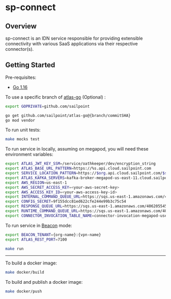 # sp-connect


## Overview

sp-connect is an IDN service responsible for providing extensible connectivity with various SaaS applications via
their respective connector(s).


## Getting Started

Pre-requisites:
- [Go 1.16](https://golang.org/dl/)

To use a specific branch of [atlas-go](https://github.com/sailpoint/atlas-go) (Optional) :
```bash
export GOPRIVATE=github.com/sailpoint

go get github.com/sailpoint/atlas-go@{branch/commitSHA}
go mod vendor
```

To run unit tests:
```bash
make mocks test
```

To run service in locally, assuming on megapod, you will need these environment variables:
```bash
export ATLAS_JWT_KEY_SSM=/service/oathkeeper/dev/encryption_string
export ATLAS_BASE_URL_PATTERN=https://%s.api.cloud.sailpoint.com
export SERVICE_LOCATION_PATTERN=https://$org.api.cloud.sailpoint.com/$service
export ATLAS_KAFKA_SERVERS=kafka-broker-megapod-us-east-11.cloud.sailpoint.com:9092,kafka-broker-megapod-us-east-12.cloud.sailpoint.com:9092,kafka-broker-megapod-us-east-13.cloud.sailpoint.com:9092,kafka-broker-megapod-us-east-14.cloud.sailpoint.com:9092,kafka-broker-megapod-us-east-15.cloud.sailpoint.com:9092,kafka-broker-megapod-us-east-16.cloud.sailpoint.com:9092
export AWS_REGION=us-east-1
export AWS_SECRET_ACCESS_KEY=<your-aws-secret-key>
export AWS_ACCESS_KEY_ID=<your-aws-access-key-id>
export INTERNAL_COMMAND_QUEUE_URL=https://sqs.us-east-1.amazonaws.com/406205545357/sp-connect-us-east-1-command-internal.fifo
export CONFIG_SECRET=9f155dcc81ed622cfe244e99b3c75c54
export RESPONSE_QUEUE_URL=https://sqs.us-east-1.amazonaws.com/406205545357/sp-connect-megapod-useast1.fifo
export RUNTIME_COMMAND_QUEUE_URL=https://sqs.us-east-1.amazonaws.com/406205545357/sp-connect-command-runtime-megapod-useast1.fifo
export CONNECTOR_INVOCATION_TABLE_NAME=connector-invocation-megapod-useast1
```

To run service in [Beacon](https://sailpoint.atlassian.net/wiki/x/_4BiDQ) mode:
```bash
export BEACON_TENANT={org-name}:{vpn-name}
export ATLAS_REST_PORT=7100

make run
```

---

To build a docker image:
```bash
make docker/build
```

To build and publish a docker image:
```bash
make docker/push
```
